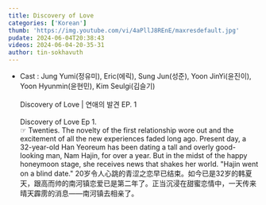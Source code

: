 ```yaml
---
title: Discovery of Love
categories: ['Korean']
thumb: 'https://img.youtube.com/vi/4aPllJ8REnE/maxresdefault.jpg'
pudate: 2024-06-04T20:38:43
videos: 2024-06-04-20-35-31
author: tin-sokhavuth
---
```

* Cast : Jung Yumi(정유미), Eric(에릭), Sung Jun(성준), Yoon JinYi(윤진이), Yoon Hyunmin(윤현민), Kim Seulgi(김슬기)
<br/><br/>
Discovery of Love | 연애의 발견 EP. 1
<br/><br/>
Discovery of Love Ep 1. <br/>
 ☞ Twenties. The novelty of the first relationship wore out and the excitement of all the new experiences faded long ago. Present day, a 32-year-old Han Yeoreum has been dating a tall and overly good-looking man, Nam Hajin, for over a year. But in the midst of the happy honeymoon stage, she receives news that shakes her world. "Hajin went on a blind date."
 20岁令人心跳的青涩之恋早已结束。如今已是32岁的韩夏天，跟高而帅的南河镇恋爱已是第二年了。正当沉浸在甜蜜恋情中，一天传来晴天霹雳的消息——南河镇去相亲了。